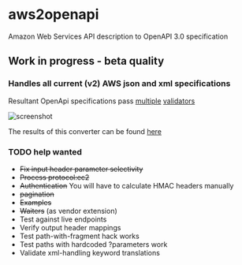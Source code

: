 # aws2openapi
Amazon Web Services API description to OpenAPI 3.0 specification

## Work in progress - beta quality

### Handles all current (v2) AWS json and xml specifications

Resultant OpenApi specifications pass [multiple](https://github.com/OAI/OpenAPI-Specification/blob/master/schemas/v3.0/schema.yaml) [validators](https://github.com/Mermade/oas-kit)

![screenshot](https://mermade.github.io/aws2openapi/screenshot.png)

The results of this converter can be found [here](https://github.com/APIs-guru/openapi-directory/tree/master/APIs/amazonaws.com)

### TODO **help wanted**

* ~~Fix input header parameter selectivity~~
* ~~Process protocol:ec2~~
* ~~Authentication~~ You will have to calculate HMAC headers manually
* ~~pagination~~
* ~~Examples~~
* ~~Waiters~~ (as vendor extension)
* Test against live endpoints
* Verify output header mappings
* Test path-with-fragment hack works
* Test paths with hardcoded ?parameters work
* Validate xml-handling keyword translations
